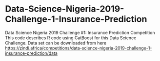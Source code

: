 # Data-Science-Nigeria-2019-Challenge-1-Insurance-Prediction
Data Science Nigeria 2019 Challenge #1: Insurance Prediction Competition
This code describes R code using CatBoost for this Data Science Challenge.
Data set can be downloaded from here
https://zindi.africa/competitions/data-science-nigeria-2019-challenge-1-insurance-prediction/data
